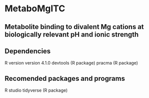 # MetaboMgITC

## Metabolite binding to divalent Mg cations at biologically relevant pH and ionic strength

## Dependencies

R version version 4.1.0
devtools (R package)
pracma (R package)

## Recomended packages and programs

R studio
tidyverse (R package)



